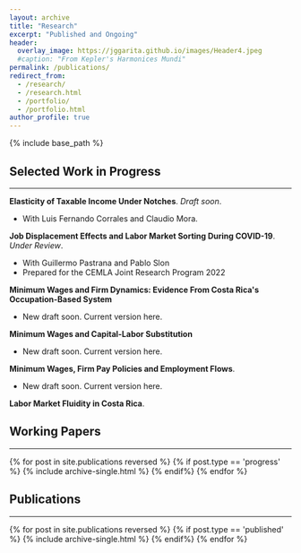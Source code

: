 ```yaml
---
layout: archive
title: "Research"
excerpt: "Published and Ongoing"
header:
  overlay_image: https://jggarita.github.io/images/Header4.jpeg
  #caption: "From Kepler's Harmonices Mundi"
permalink: /publications/
redirect_from:
  - /research/
  - /research.html
  - /portfolio/
  - /portfolio.html
author_profile: true
---
```

{% include base_path %}

## Selected Work in Progress
-------

**Elasticity of Taxable Income Under Notches**. *Draft soon*.
- With Luis Fernando Corrales and Claudio Mora.

**Job Displacement Effects and Labor Market Sorting During COVID-19**. *Under Review*.
- With Guillermo Pastrana and Pablo Slon
- Prepared for the CEMLA Joint Research Program 2022

**Minimum Wages and Firm Dynamics: Evidence From Costa Rica's Occupation-Based System**
- New draft soon. Current version here.

**Minimum Wages and Capital-Labor Substitution**
- New draft soon. Current version here.

**Minimum Wages, Firm Pay Policies and Employment Flows**.
- New draft soon. Current version here.

**Labor Market Fluidity in Costa Rica**.



## Working Papers
-------

{% for post in site.publications reversed %}
	{% if post.type == 'progress' %}
		{% include archive-single.html %}
	{% endif%}
{% endfor %}

## Publications
-------

{% for post in site.publications reversed %}
	{% if post.type == 'published' %}
		{% include archive-single.html %}
	{% endif%}
{% endfor %}
